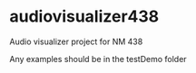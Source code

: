 # audiovisualizer438
Audio visualizer project for NM 438


Any examples should be in the testDemo folder
